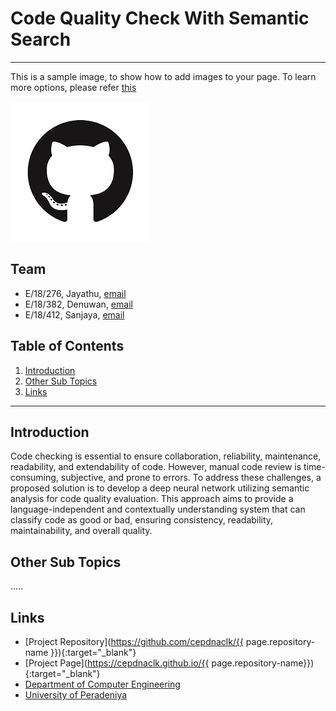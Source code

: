 [comment]: # "This is the standard layout for the project, but you can clean this and use your own template"

# Code Quality Check With Semantic Search

---

This is a sample image, to show how to add images to your page. To learn more options, please refer [this](https://projects.ce.pdn.ac.lk/docs/faq/how-to-add-an-image/)

![Sample Image](./images/sample.png)


## Team
-  E/18/276, Jayathu, [email](mailto:e18276@eng.pdn.ac.lk)
-  E/18/382, Denuwan, [email](mailto:e18382@eng.pdn.ac.lk)
-  E/18/412, Sanjaya, [email](mailto:e18412@eng.pdn.ac.lk)

## Table of Contents
1. [Introduction](#introduction)
2. [Other Sub Topics](#other-sub-topics)
3. [Links](#links)

---

## Introduction

 Code checking is essential to ensure collaboration, reliability, maintenance, readability, and extendability of code. However, manual code review is time-consuming, subjective, and prone to errors. To address these challenges, a proposed solution is to develop a deep neural network utilizing semantic analysis for code quality evaluation. This approach aims to provide a language-independent and contextually understanding system that can classify code as good or bad, ensuring consistency, readability, maintainability, and overall quality.

## Other Sub Topics

.....

## Links

- [Project Repository](https://github.com/cepdnaclk/{{ page.repository-name }}){:target="_blank"}
- [Project Page](https://cepdnaclk.github.io/{{ page.repository-name}}){:target="_blank"}
- [Department of Computer Engineering](http://www.ce.pdn.ac.lk/)
- [University of Peradeniya](https://eng.pdn.ac.lk/)


[//]: # (Please refer this to learn more about Markdown syntax)
[//]: # (https://github.com/adam-p/markdown-here/wiki/Markdown-Cheatsheet)

